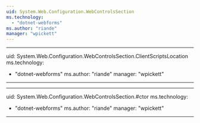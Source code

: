 ```yaml
---
uid: System.Web.Configuration.WebControlsSection
ms.technology: 
  - "dotnet-webforms"
ms.author: "riande"
manager: "wpickett"
---
```


---
uid: System.Web.Configuration.WebControlsSection.ClientScriptsLocation
ms.technology: 
  - "dotnet-webforms"
ms.author: "riande"
manager: "wpickett"
---

---
uid: System.Web.Configuration.WebControlsSection.#ctor
ms.technology: 
  - "dotnet-webforms"
ms.author: "riande"
manager: "wpickett"
---
